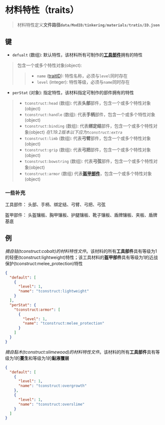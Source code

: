 # 材料特性（traits）

> 材料特性定义**文件路径`data/ModID/tinkering/materials/tratis/ID.json`**

## 键

- `defualt` (数组): 默认特性，该材料所有可制作的[**工具部件**](#一些补充)拥有的特性

> 包含一个或多个特性对象(object):
> > - `name` ([traitID](../../Gammers.md/#traitid)): 特性名称，必须与`level`同时存在
> > - `level` (integer): 特性等级，必须与`name`同时存在

- `perStat` (对象): 指定特性，该材料指定可制作的部件拥有的特性

> - `tconstruct:head` (数组): 代表**头部**部件，包含一个或多个特性对象(object) 
> - `tconstruct:handle` (数组): 代表**手柄**部件，包含一个或多个特性对象(object) 
> - `tconstruct:binding` (数组): 代表**绑定结**部件，包含一个或多个特性对象(object) _在1.19.2版本以下应为`tconstruct:extra`_
> - `tconstruct:limb` (数组): 代表**弓臂**部件，包含一个或多个特性对象(object) 
> - `tconstruct:grip` (数组): 代表**弓把**部件，包含一个或多个特性对象(object) 
> - `tconstruct:bowstring` (数组): 代表**弓弦**部件，包含一个或多个特性对象(object) 
> - `tconstruct:armor` (数组) 代表[**盔甲部件**](#一些补充)，包含一个或多个特性对象(object) 

### 一些补充

工具部件： 头部、手柄、绑定结、弓臂、弓把、弓弦

盔甲部件： 头盔镶板、胸甲镶板、护腿镶板、靴子镶板、盾牌镶板、夹板、盾牌基底

## 例

_摘自钴(tconstruct:cobalt)的材料特性文件_。该材料的所有**工具部件**具有等级为1的轻便(tconstruct:lightweight)特性；该工具材料的**盔甲部件**具有等级为1的近战保护(tconstruct:melee_protection)特性

```json
{
  "default": [
    {
      "level": 1,
      "name": "tconstruct:lightweight"
    }
  ],
  "perStat": {
    "tconstruct:armor": [
      {
        "level": 1,
        "name": "tconstruct:melee_protection"
      }
    ]
  }
}
```

_摘自黏木(tconstruct:slimewood)的材料特性文件_。该材料的所有**工具部件**具有等级为1的**蔓生**和等级为1的**黏液覆层**

```json
{
  "default": [
    {
      "level": 1,
      "name": "tconstruct:overgrowth"
    },
    {
      "level": 1,
      "name": "tconstruct:overslime"
    }
  ]
}
```